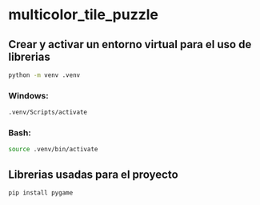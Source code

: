 # multicolor_tile_puzzle

## Crear y activar un entorno virtual para el uso de librerias

```bash
python -m venv .venv
```

### Windows:
```bash
.venv/Scripts/activate
```

### Bash:
```bash
source .venv/bin/activate
```

## Librerias usadas para el proyecto
```bash 
pip install pygame
```
